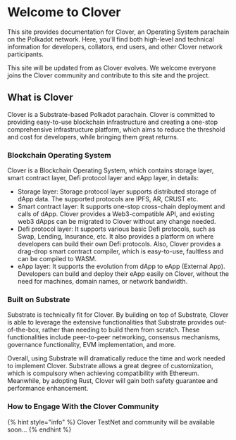 # Welcome to Clover

This site provides documentation for Clover, an Operating System parachain on the Polkadot network. Here, you'll find both high-level and technical information for developers, collators, end users, and other Clover network participants.

This site will be updated from as Clover evolves. We welcome everyone joins the Clover community and contribute to this site and the project.

## What is Clover

Clover is a Substrate-based Polkadot parachain. Clover is committed to providing easy-to-use blockchain infrastructure and creating a one-stop comprehensive infrastructure platform, which aims to reduce the threshold and cost for developers, while bringing them great returns. 

### Blockchain Operating System

Clover is a Blockchain Operating System, which contains storage layer, smart contract layer, Defi protocol layer and eApp layer, in details:

* Storage layer: Storage protocol layer supports distributed storage of dApp data. The supported protocols are IPFS, AR, CRUST etc.
* Smart contract layer: It supports one-stop cross-chain deployment and calls of dApp. Clover provides a Web3-compatible API,  and existing web3 dApps can be migrated to Clover without any change needed.
* Defi protocol layer: It supports various basic Defi protocols, such as Swap, Lending, Insurance, etc. It also provides a platform on where developers can build their own Defi protocols. Also, Clover provides a drag-drop smart contract compiler, which is easy-to-use, faultless and can be compiled to WASM.
* eApp layer: It supports the evolution from dApp to eApp \(External App\). Developers can build and deploy their eApp easily on Clover, without the need for machines, domain names, or network bandwidth.

### Built on Substrate

Substrate is technically fit for Clover. By building on top of Substrate, Clover is able to leverage the extensive functionalities that Substrate provides out-of-the-box, rather than needing to build them from scratch. These functionalities include peer-to-peer networking, consensus mechanisms, governance functionality, EVM implementation, and more.

Overall, using Substrate will dramatically reduce the time and work needed to implement Clover. Substrate allows a great degree of customization, which is compulsory when achieving compatibility with Ethereum. Meanwhile, by adopting Rust, Clover will gain both safety guarantee and performance enhancement.

### How to Engage With the Clover Community

{% hint style="info" %}
 Clover TestNet and community will be available soon...
{% endhint %}






